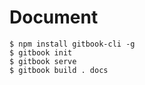 # Document
```
$ npm install gitbook-cli -g
$ gitbook init
$ gitbook serve
$ gitbook build . docs
```